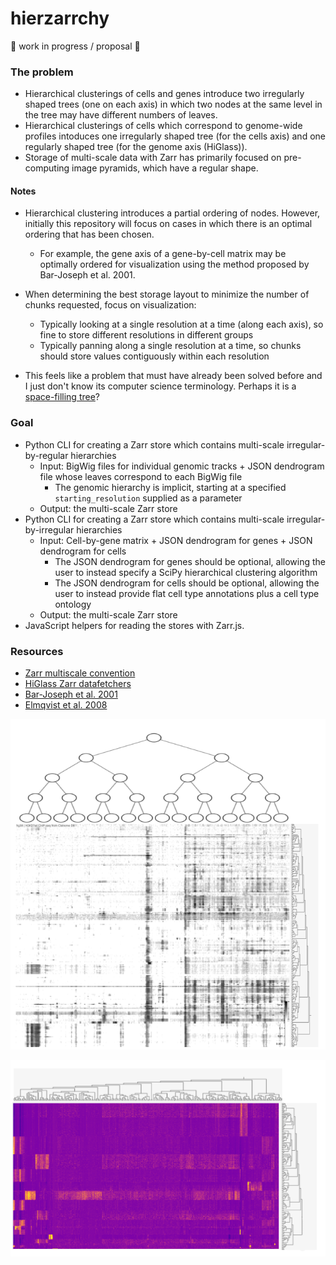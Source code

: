 # hierzarrchy

🚧 work in progress / proposal 🚧

### The problem
- Hierarchical clusterings of cells and genes introduce two irregularly shaped trees (one on each axis) in which two nodes at the same level in the tree may have different numbers of leaves.
- Hierarchical clusterings of cells which correspond to genome-wide profiles intoduces one irregularly shaped tree (for the cells axis) and one regularly shaped tree (for the genome axis (HiGlass)).
- Storage of multi-scale data with Zarr has primarily focused on pre-computing image pyramids, which have a regular shape.


#### Notes
- Hierarchical clustering introduces a partial ordering of nodes. However, initially this repository will focus on cases in which there is an optimal ordering that has been chosen.
  - For example, the gene axis of a gene-by-cell matrix may be optimally ordered for visualization using the method proposed by Bar-Joseph et al. 2001.
- When determining the best storage layout to minimize the number of chunks requested, focus on visualization:
  - Typically looking at a single resolution at a time (along each axis), so fine to store different resolutions in different groups
  - Typically panning along a single resolution at a time, so chunks should store values contiguously within each resolution

- This feels like a problem that must have already been solved before and I just don't know its computer science terminology. Perhaps it is a [space-filling tree](https://en.wikipedia.org/wiki/List_of_data_structures#Space-partitioning_trees)? 

### Goal

- Python CLI for creating a Zarr store which contains multi-scale irregular-by-regular hierarchies
  - Input: BigWig files for individual genomic tracks + JSON dendrogram file whose leaves correspond to each BigWig file
    - The genomic hierarchy is implicit, starting at a specified `starting_resolution` supplied as a parameter
  - Output: the multi-scale Zarr store
- Python CLI for creating a Zarr store which contains multi-scale irregular-by-irregular hierarchies
  - Input: Cell-by-gene matrix + JSON dendrogram for genes + JSON dendrogram for cells
    - The JSON dendrogram for genes should be optional, allowing the user to instead specify a SciPy hierarchical clustering algorithm
    - The JSON dendrogram for cells should be optional, allowing the user to instead provide flat cell type annotations plus a cell type ontology
  - Output: the multi-scale Zarr store
- JavaScript helpers for reading the stores with Zarr.js.


### Resources
- [Zarr multiscale convention](https://github.com/zarr-developers/zarr-specs/issues/50)
- [HiGlass Zarr datafetchers](https://github.com/higlass/higlass-zarr-datafetchers)
- [Bar-Joseph et al. 2001](http://citeseerx.ist.psu.edu/viewdoc/download?doi=10.1.1.83.6798&rep=rep1&type=pdf)
- [Elmqvist et al. 2008](https://ieeexplore.ieee.org/abstract/document/4475479/)

![irregular by regular](./img/irregular-regular.png)

![irregular by irregular](./img/irregular-irregular.png)
